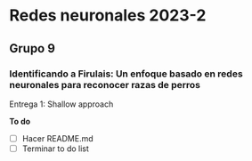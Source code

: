 # Redes neuronales 2023-2

## Grupo 9

### Identificando a Firulais: Un enfoque basado en redes neuronales para reconocer razas de perros

Entrega 1: Shallow approach

**To do**

* [ ] Hacer README.md
* [ ] Terminar to do list